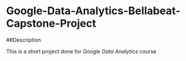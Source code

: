 # Google-Data-Analytics-Bellabeat-Capstone-Project
##Description

This is a short project done for *Google Data Analytics* course
